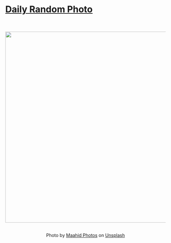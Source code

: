# [Daily Random Photo](https://www.dailyrandomphoto.com/)

<div align="center">
  <br>
  <br>
  <a href="https://www.dailyrandomphoto.com/p/2025/2025-10-08/"><img src="https://images.unsplash.com/photo-1758032516850-51f2f3656694?crop=entropy&cs=tinysrgb&fit=max&fm=jpg&ixid=M3w3NzUwOHwwfDF8cmFuZG9tfHx8fHx8fHx8MTc1OTg4NDE3Mnw&ixlib=rb-4.1.0&q=80&w=1080" width="600px"></a>
  <br>
  <br>
  <p class="has-text-grey">Photo by <a href="https://unsplash.com/@maahidphotos?utm_source=Daily%20Random%20Photo&amp;utm_medium=referral" target="_blank" rel="noopener noreferrer">Maahid Photos</a> on <a href="https://unsplash.com/photos/underwater-view-with-light-reflections-and-bubbles-hNIN6pCh7oY?utm_source=Daily%20Random%20Photo&amp;utm_medium=referral" target="_blank" rel="noopener noreferrer">Unsplash</a></p>
</div>
